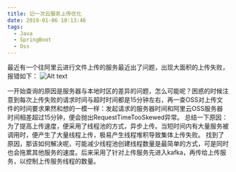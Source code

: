 ```yaml
---
title: 记一次云服务上传优化
date: 2019-01-06 18:13:46
tags: 
  - Java
  - SpringBoot
  - Oss
---
```

最近有一个往阿里云进行文件上传的服务最近出了问题，出现大面积的上传失败，报错如下：
![Alt text](/clipboard.png)

一开始查询的原因是服务器与本地时区的差异的问题，怎么可能呢？困惑的时候注意到每次上传失败的请求时间与超时时间都是15分钟左右，再一查OSS对上传文件的时间要求果然和想的一模一样：发起请求的服务器时间和阿里云OSS服务器时间相差超过15分钟，便会抛出RequestTimeTooSkewed异常。
总结一下原因：为了提高上传速度，便采用了线程池的方式，异步上传。当短时间内有大量服务被调用时，便产生了大量线程上传，极易产生线程堆积导致集体上传失败。
找到了原因，那该如何解决呢，可能减少线程池创建线程数量是最简单的方式，可是同时也会拖累其他服务的速度。后来采用了针对上传服务先进入kafka，再传给上传服务，以控制上传服务线程的数量。
